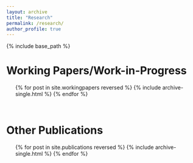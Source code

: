 ```yaml
---
layout: archive
title: "Research"
permalink: /research/
author_profile: true
---
```


{% include base_path %}
<br/>

<h1> Working Papers/Work-in-Progress </h1>
<ul>{% for post in site.workingpapers reversed %}
  {% include archive-single.html %}
{% endfor %}</ul>

<br/>

<h1> Other Publications </h1>

<ul>{% for post in site.publications reversed %}
  {% include archive-single.html %}
{% endfor %}</ul>


